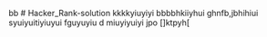 bb # Hacker_Rank-solution
kkkkyiuyiyi
bbbbhkiiyhui
ghnfb,jbhihiui
syuiyuitiyiuyui
fguyuyiu
d
miuyiyuiyi
jpo
[]ktpyh[
